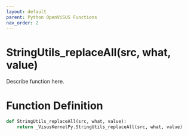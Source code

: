 ```yaml
---
layout: default
parent: Python OpenViSUS Functions
nav_order: 2
---
```


# StringUtils_replaceAll(src, what, value)

Describe function here.

# Function Definition

```python
def StringUtils_replaceAll(src, what, value):
    return _VisusKernelPy.StringUtils_replaceAll(src, what, value)
```